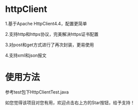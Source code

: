 # httpClient
1.基于Apache HttpClient4.4，配置更简单
  
2.支持http和https协议，完美解决https证书配置

3.对post和get方式进行了再次封装，更易使用  

4.支持xml和json报文

# 使用方法
参考test包下HttpClientTest.java

如您觉得该项目对您有用，欢迎点击右上方的Star按钮，给予支持！
